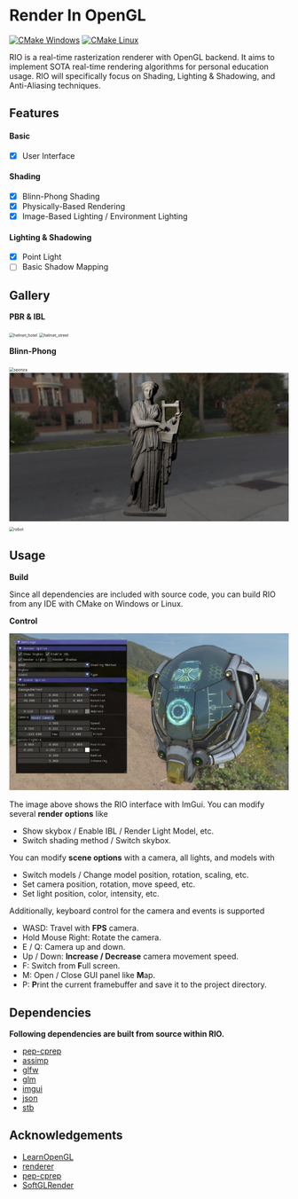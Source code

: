 # Render In OpenGL

[![CMake Windows](https://github.com/LanFear-Li/RIO/actions/workflows/cmake_windows.yml/badge.svg)](https://github.com/LanFear-Li/RIO/actions/workflows/cmake_windows.yml)
[![CMake Linux](https://github.com/LanFear-Li/RIO/actions/workflows/cmake_linux.yml/badge.svg)](https://github.com/LanFear-Li/RIO/actions/workflows/cmake_linux.yml)

RIO is a real-time rasterization renderer with OpenGL backend. It aims to implement SOTA real-time rendering algorithms for personal education usage. RIO will specifically focus on Shading, Lighting & Shadowing, and Anti-Aliasing techniques.

## Features

#### Basic

- [x] User Interface

#### Shading

- [x] Blinn-Phong Shading
- [x] Physically-Based Rendering
- [x] Image-Based Lighting / Environment Lighting

#### Lighting & Shadowing

- [x] Point Light
- [ ] Basic Shadow Mapping

## Gallery

**PBR & IBL**

<img src="screenshot\pbr\helmet_hotel.png" alt="helmet_hotel" style="zoom:50%;" />

<img src="screenshot\pbr\helmet_street.png" alt="helmet_street" style="zoom:50%;" />

**Blinn-Phong**

<img src="screenshot\blinn-phong\sponza.png" alt="sponza" style="zoom: 50%;" />

<img src="screenshot\blinn-phong\erato.png" alt="erato" style="zoom:50%;" />

<img src="screenshot\blinn-phong\robot.png" alt="robot" style="zoom:50%;" />

## Usage

**Build**

Since all dependencies are included with source code, you can build RIO from any IDE with CMake on Windows or Linux.

**Control**

<img src="screenshot\rio_interface.png" alt="rio_interface"  />

The image above shows the RIO interface with ImGui. You can modify several **render options** like

- Show skybox / Enable IBL / Render Light Model, etc.
- Switch shading method / Switch skybox.

You can modify **scene options** with a camera, all lights, and models with

- Switch models / Change model position, rotation, scaling, etc.
- Set camera position, rotation, move speed, etc.
- Set light position, color, intensity, etc.

Additionally, keyboard control for the camera and events is supported

- WASD: Travel with **FPS** camera.
- Hold Mouse Right: Rotate the camera.
- E / Q: Camera up and down.
- Up / Down: **Increase / Decrease** camera movement speed.
- F: Switch from **F**ull screen.
- M: Open / Close GUI panel like **M**ap.
- P: **P**rint the current framebuffer and save it to the project directory.

## Dependencies

**Following dependencies are built from source within RIO.**

- [pep-cprep](https://github.com/PepcyCh/pep-cprep)
- [assimp](https://github.com/assimp/assimp)
- [glfw](https://github.com/glfw/glfw)
- [glm](https://github.com/g-truc/glm)
- [imgui](https://github.com/ocornut/imgui)
- [json](https://github.com/nlohmann/json)
- [stb](https://github.com/nothings/stb)

## Acknowledgements

- [LearnOpenGL](https://learnopengl.com)
- [renderer](https://github.com/zauonlok/renderer)
- [pep-cprep](https://github.com/PepcyCh/pep-cprep)
- [SoftGLRender](https://github.com/keith2018/SoftGLRender)
